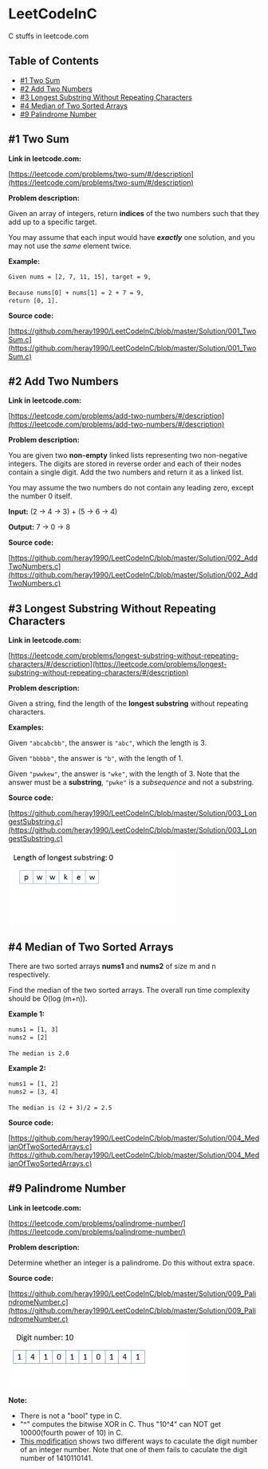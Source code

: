 # LeetCodeInC

C stuffs in leetcode.com

## Table of Contents

- [#1 Two Sum](https://github.com/heray1990/LeetCodeInC#1-two-sum)
- [#2 Add Two Numbers](https://github.com/heray1990/LeetCodeInC#2-add-two-numbers)
- [#3 Longest Substring Without Repeating Characters](https://github.com/heray1990/LeetCodeInC#3-longest-substring-without-repeating-characters)
- [#4 Median of Two Sorted Arrays](https://github.com/heray1990/LeetCodeInC#4-median-of-two-sorted-arrays)
- [#9 Palindrome Number](https://github.com/heray1990/LeetCodeInC#9-palindrome-number)

## #1 Two Sum

**Link in leetcode.com:**

[https://leetcode.com/problems/two-sum/#/description](https://leetcode.com/problems/two-sum/#/description)

**Problem description:**

Given an array of integers, return **indices** of the two numbers such that they add up to a specific target.

You may assume that each input would have ***exactly*** one solution, and you may not use the *same* element twice.

**Example:**

```
Given nums = [2, 7, 11, 15], target = 9,

Because nums[0] + nums[1] = 2 + 7 = 9,
return [0, 1].
```

**Source code:**

[https://github.com/heray1990/LeetCodeInC/blob/master/Solution/001_TwoSum.c](https://github.com/heray1990/LeetCodeInC/blob/master/Solution/001_TwoSum.c)

## #2 Add Two Numbers

**Link in leetcode.com:**

[https://leetcode.com/problems/add-two-numbers/#/description](https://leetcode.com/problems/add-two-numbers/#/description)

**Problem description:**

You are given two **non-empty** linked lists representing two non-negative integers. The digits are stored in reverse order and each of their nodes contain a single digit. Add the two numbers and return it as a linked list.

You may assume the two numbers do not contain any leading zero, except the number 0 itself.

**Input:** (2 -> 4 -> 3) + (5 -> 6 -> 4)

**Output:** 7 -> 0 -> 8

**Source code:**

[https://github.com/heray1990/LeetCodeInC/blob/master/Solution/002_AddTwoNumbers.c](https://github.com/heray1990/LeetCodeInC/blob/master/Solution/002_AddTwoNumbers.c)

## #3 Longest Substring Without Repeating Characters

**Link in leetcode.com:**

[https://leetcode.com/problems/longest-substring-without-repeating-characters/#/description](https://leetcode.com/problems/longest-substring-without-repeating-characters/#/description)

**Problem description:**

Given a string, find the length of the **longest substring** without repeating characters.

**Examples:**

Given `"abcabcbb"`, the answer is `"abc"`, which the length is 3.

Given `"bbbbb"`, the answer is `"b"`, with the length of 1.

Given `"pwwkew"`, the answer is `"wke"`, with the length of 3. Note that the answer must be a **substring**, `"pwke"` is a *subsequence* and not a substring.

**Source code:**

[https://github.com/heray1990/LeetCodeInC/blob/master/Solution/003_LongestSubstring.c](https://github.com/heray1990/LeetCodeInC/blob/master/Solution/003_LongestSubstring.c)

![](https://github.com/heray1990/LeetCodeInC/raw/master/Resources/003_LongestSubstring.gif)

## #4 Median of Two Sorted Arrays

There are two sorted arrays **nums1** and **nums2** of size m and n respectively.

Find the median of the two sorted arrays. The overall run time complexity should be O(log (m+n)).

**Example 1:**

```
nums1 = [1, 3]
nums2 = [2]

The median is 2.0
```

**Example 2:**

```
nums1 = [1, 2]
nums2 = [3, 4]

The median is (2 + 3)/2 = 2.5
```

**Source code:**

[https://github.com/heray1990/LeetCodeInC/blob/master/Solution/004_MedianOfTwoSortedArrays.c](https://github.com/heray1990/LeetCodeInC/blob/master/Solution/004_MedianOfTwoSortedArrays.c)

## #9 Palindrome Number

**Link in leetcode.com:**

[https://leetcode.com/problems/palindrome-number/](https://leetcode.com/problems/palindrome-number/)

**Problem description:**

Determine whether an integer is a palindrome. Do this without extra space.

**Source code:**

[https://github.com/heray1990/LeetCodeInC/blob/master/Solution/009_PalindromeNumber.c](https://github.com/heray1990/LeetCodeInC/blob/master/Solution/009_PalindromeNumber.c)

![](https://github.com/heray1990/LeetCodeInC/raw/master/Resources/009_PalindromeNumber.gif)

**Note:**

- There is not a "bool" type in C.
- "^" computes the bitwise XOR in C. Thus "10^4" can NOT get 10000(fourth power of 10) in C.
- [This modification](https://github.com/heray1990/LeetCodeInC/commit/f0c8107e3329eae74d9d2518adcb676ce3fd681d) shows two different ways to caculate the digit number of an integer number. Note that one of them fails to caculate the digit number of 1410110141.
